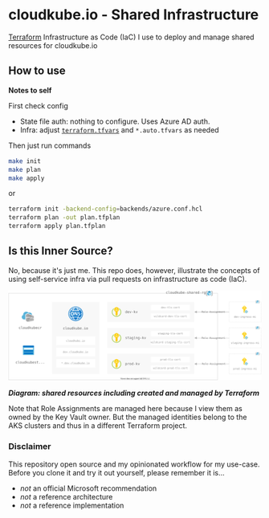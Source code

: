 # cloudkube.io - Shared Infrastructure

[Terraform](https://registry.terraform.io/providers/hashicorp/azurerm/latest/docs) Infrastructure as Code (IaC) I use to deploy and manage shared resources for cloudkube.io

## How to use

**Notes to self**

First check config

- State file auth: nothing to configure. Uses Azure AD auth.
- Infra: adjust [`terraform.tfvars`](./terraform.tfvars) and `*.auto.tfvars` as needed

Then just run commands

```bash
make init
make plan
make apply
```

or

```bash
terraform init -backend-config=backends/azure.conf.hcl 
terraform plan -out plan.tfplan
terraform apply plan.tfplan
```

## Is this Inner Source?

No, because it's just me. This repo does, however, illustrate the concepts of using self-service infra via pull requests on infrastructure as code (IaC).

<img src="./images/shared-rg-v2.svg" alt="Diagram: shared resources (not accurate)">

_**Diagram: shared resources including created and managed by Terraform**_

Note that Role Assignments are managed here because I view them as owned by the Key Vault owner. But the managed identities belong to the AKS clusters and thus in a different Terraform project.

### Disclaimer

This repository open source and my opinionated workflow for my use-case. Before you clone it and try it out yourself, please remember it is…

- *not* an official Microsoft recommendation
- *not* a reference architecture
- *not* a reference implementation

